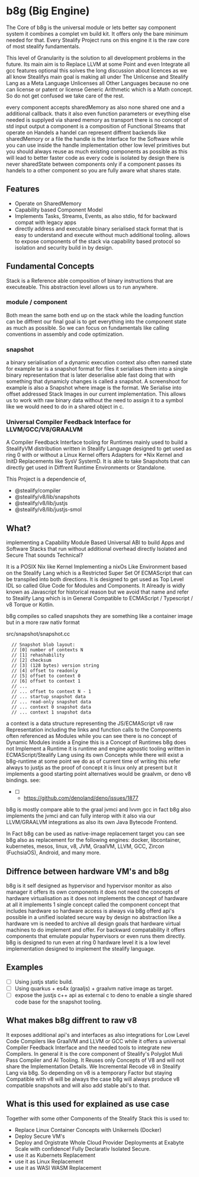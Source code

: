 # b8g (Big Engine) 
The Core of b8g is the universal module or lets better say component system it combines a complet vm build kit. It offers only the bare minimum needed for that. Every Stealify Project runs on this engine it is the raw core of most stealify fundamentals.

This level of Granularity is the solution to all development problems in the future. Its main aim is to Replace LLVM at some Point and even Integrate all gcc features optional this solves the long discussion about licences as we all know Stealifys main goal is making all under The Unlicense and Stealify Lang as a Meta Language Unlicenses all Other Languages because no one can license or patent or license Generic Arithmetic which is a Math concept. So do not get confused we take care of the rest.

every component accepts sharedMemory as also none shared one and a additional callback. thats it also even function parameters or eveything else needed is supplyed via shared memory as transport there is no concept of std input output a component is a composition of Functional Streams that operate on Handels a handel can represent diffrent backends like sharedMemory or a file the handle is the Interface for the Software while you can use inside the handle implementation other low level primitives but you should always reuse as much existing components as possible as this will lead to better faster code as every code is isolated by design there is never sharedState between components only if a component passes its handels to a other component so you are fully aware what shares state.

## Features 
- Operate on SharedMemory
- Capability based Component Model
- Implements Tasks, Streams, Events, as also stdio, fd for backward compat with legacy apps
- directly address and executable binary serialised stack format that is easy to understand and execute without much additional tooling. allows to expose components of the stack via capability based protocol so isolation and security build in by design.

## Fundamental Concepts
Stack is a Reference able composition of binary instructions that are executeable. This abstraction level allows us to run anywhere. 

### module / component 
Both mean the same both end up on the stack while the loading function can be diffrent our final goal is to get everything into the component state as much as possible. So we can focus on fundamentals like calling conventions in assembly and code optimization.

### snapshot
a binary serialisation of a dynamic execution context also often named state for example tar is a snapshot format for files it serialises them into a single binary representation that is later deserialise able fast doing that with something that dynamicly changes is called a snapshot. A screenshoot for example is also a Snapshot where image is the format. We Serialise into offset addressed Stack Images in our current implementation. This allows us to work with raw binary data without the need to assign it to a symbol like we would need to do in a shared object in c.

### Universal Compiler Feedback Interface for LLVM/GCC/V8/GRAALVM
A Compiler Feedback Interface tooling for Runtimes mainly used to build a StealifyVM distribution written in Stealify Language designed to get used as ring 0 with or without a Linux Kernel offers Adapters for *Nix Kernel and InitD Replacements like SysV SystemD. It is able to take Snapshots that can directly get used in Diffrent Runtime Environments or Standalone.

This Project is a dependencie of, 
- @stealify/compiler
- @stealify/v8/lib/snapshots
- @stealify/v8/lib/justjs
- @stealify/v8/lib/justjs-smol

## What?
implementing a Capability Module Based Universal ABI to build Apps and Software Stacks that run without additional overhead directly Isolated and Secure
That sounds Technical?

It is a POSIX Nix like Kernel Implementing a nixOs Like Environment based on the Stealify Lang which is a Restricted Super Set Of ECMAScript that can be transpiled into both directions. It is designed to get used as Top Level IDL so called Glue Code for Modules and Components. It Already is widly known as Javascript for historical reason but we avoid that name and refer to Stealify Lang which is in General Compatible to ECMAScript / Typescript / v8 Torque or Kotlin.

b8g compiles so called snapshots they are something like a container image but in a more raw nativ format 

src/snapshot/snapshot.cc
```
  // Snapshot blob layout:
  // [0] number of contexts N
  // [1] rehashability
  // [2] checksum
  // [3] (128 bytes) version string
  // [4] offset to readonly
  // [5] offset to context 0
  // [6] offset to context 1
  // ...
  // ... offset to context N - 1
  // ... startup snapshot data
  // ... read-only snapshot data
  // ... context 0 snapshot data
  // ... context 1 snapshot data
```

a context is a data structure representing the JS/ECMAScript v8 raw Representation including the links and function calls to the Components often referenced as Modules while you can see there is no concept of Dynamic Modules inside a Engine this is a Concept of Runtimes b8g does not Implement a Runtime it is runtime and engine agnostic tooling written in ECMAScript/Stealify Lang using its own Concepts while there will exist a b8g-runtime at some point we do as of current time of writing this refer always to justjs as the proof of concept it is linux only at present but it implements a good starting point alternatives would be graalvm, or deno v8 bindings. see: 
- [ ] - https://github.com/denoland/deno/issues/1877

b8g is mostly compare able to the graal jvmci and lvvm gcc in fact b8g also implements the jvmci and can fully interop with it also via our LLVM/GRAALVM integrations as also its own Java Bytecode Frontend.

In Fact b8g can be used as native-image replacement target you can see b8g also as replacement for the following engines: docker, libcontainer, kubernetes, mesos, linux, v8, JVM, GraalVM, LLVM, GCC, Zircon (FuchsiaOS), Android, and many more. 

## Diffrence between hardware VM's and b8g
b8g is it self designed as hypervisor and hypervisor monitor as also manager it offers its own components it does not need the concepts of hardware virtualisation as it does not implements the concept of hardware at all it implements 1 single concept called the component concept that includes hardware so hardware access is always via b8g offerd api's possible in a unified isolated secure way by design no abstraction like a hardware vm is needed to archive all design goals that hardware virtual machines to do implement and offer. For backward compatability it offers components that emulate popular hypervisors or even runs them directly. b8g is designed to run even at ring 0 hardware level it is a low level implementation designed to implement the stealify language.

## Examples
- [ ] Using justjs static build.
- [ ] Using quarkus + es4x (graaljs) + graalvm native image as target.
- [ ] expose the justjs c++ api as external c to deno to enable a single shared code base for the snapshot tooling. 

## What makes b8g diffrent to raw v8
It exposes additional api's and interfaces as also integrations for Low Level Code Compilers like GraalVM and LLVM or GCC while it offers a universal Compiler Feedback Interface and the needed tools to integrate new Compilers. In general it is the core component of Stealify's Polyglot Muli Pass Compiler and AI Tooling. It Reuses only Concepts of V8 and will not share the Implementation Details. We Incremental Recode v8 in Stealify Lang via b8g.
So depending on v8 is a temporary Factor but staying Compatible with v8 will be always the case b8g will always produce v8 compatible snapshots and will also add stable abi's to that.

## What is this used for explained as use case
Together with some other Components of the Stealify Stack this is used to:
- Replace Linux Container Concepts with Unikernels (Docker)
- Deploy Secure VM's
- Deploy and Orgistrate Whole Cloud Provider Deployments at Exabyte Scale with confidence! Fully Declarativ Isolated Secure. 
- use it as Kubernets Replacement
- use it as Linux Replacement
- use it as WASI WASM Replacement
